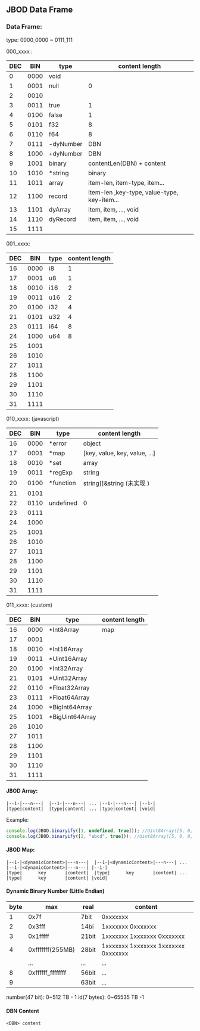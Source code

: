 ## JBOD Data Frame

### Data Frame:

type: 0000_0000 ~ 0111_111

000_xxxx :

| DEC | BIN  | type      | content length                              |
| --- | ---- | --------- | ------------------------------------------- |
| 0   | 0000 | void      |                                             |
| 1   | 0001 | null      | 0                                           |
| 2   | 0010 |           |                                             |
| 3   | 0011 | true      | 1                                           |
| 4   | 0100 | false     | 1                                           |
| 5   | 0101 | f32       | 8                                           |
| 6   | 0110 | f64       | 8                                           |
| 7   | 0111 | -dyNumber | DBN                                         |
| 8   | 1000 | +dyNumber | DBN                                         |
| 9   | 1001 | binary    | contentLen(DBN) + content                   |
| 10  | 1010 | \*string  | binary                                      |
| 11  | 1011 | array     | item-len, item-type, item...                |
| 12  | 1100 | record    | item-len ,key-type, value-type, key-item... |
| 13  | 1101 | dyArray   | item, item, ..., void                       |
| 14  | 1110 | dyRecord  | item, item, ..., void                       |
| 15  | 1111 |           |                                             |

001_xxxx:

| DEC | BIN  | type | content length |
| --- | ---- | ---- | -------------- |
| 16  | 0000 | i8   | 1              |
| 17  | 0001 | u8   | 1              |
| 18  | 0010 | i16  | 2              |
| 19  | 0011 | u16  | 2              |
| 20  | 0100 | i32  | 4              |
| 21  | 0101 | u32  | 4              |
| 23  | 0111 | i64  | 8              |
| 24  | 1000 | u64  | 8              |
| 25  | 1001 |      |                |
| 26  | 1010 |      |                |
| 27  | 1011 |      |                |
| 28  | 1100 |      |                |
| 29  | 1101 |      |                |
| 30  | 1110 |      |                |
| 31  | 1111 |      |                |

010_xxxx: (javascript)

| DEC | BIN  | type       | content length                |
| --- | ---- | ---------- | ----------------------------- |
| 16  | 0000 | \*error    | object                        |
| 17  | 0001 | \*map      | [key, value, key, value, ...] |
| 18  | 0010 | \*set      | array                         |
| 19  | 0011 | \*regExp   | string                        |
| 20  | 0100 | \*function | string[]&string (未实现 )     |
| 21  | 0101 |            |                               |
| 22  | 0110 | undefined  | 0                             |
| 23  | 0111 |            |                               |
| 24  | 1000 |            |                               |
| 25  | 1001 |            |                               |
| 26  | 1010 |            |                               |
| 27  | 1011 |            |                               |
| 28  | 1100 |            |                               |
| 29  | 1101 |            |                               |
| 30  | 1110 |            |                               |
| 31  | 1111 |            |                               |

011_xxxx: (custom)

| DEC | BIN  | type             | content length |
| --- | ---- | ---------------- | -------------- |
| 16  | 0000 | \*Int8Array      | map            |
| 17  | 0001 |                  |                |
| 18  | 0010 | \*Int16Array     |                |
| 19  | 0011 | \*Uint16Array    |                |
| 20  | 0100 | \*Int32Array     |                |
| 21  | 0101 | \*Uint32Array    |                |
| 22  | 0110 | \*Float32Array   |                |
| 23  | 0111 | \*Float64Array   |                |
| 24  | 1000 | \*BigInt64Array  |                |
| 25  | 1001 | \*BigUint64Array |                |
| 26  | 1010 |                  |                |
| 27  | 1011 |                  |                |
| 28  | 1100 |                  |                |
| 29  | 1101 |                  |                |
| 30  | 1110 |                  |                |
| 31  | 1111 |                  |                |

#### JBOD Array:

```
|--1-|---n---|  |--1-|---n---| ... |--1-|---n---| |--1-|
|type|content|  |type|content| ... |type|content| |void|

```

Example:

```js
console.log(JBOD.binaryify([1, undefined, true])); //Uint8Array([5, 0, 0, 0, 1, 1, 3, 0]);
console.log(JBOD.binaryify([2, "abcd", true])); //Uint8Array([5, 0, 0, 0, 2, 11, 4, 97, 98, 99, 100, 3, 0]);
```

#### JBOD Map:

```
|--1-|<dynamicContent>|---n---|  |--1-|<dynamicContent>|---n---| ... |--1-|<dynamicContent>|---n---| |--1-|
|type|      key       |content|  |type|      key       |content| ... |type|      key       |content| |void|

```

#### Dynamic Binary Number (Little Endian)

| byte | max               | real  | content                             |
| ---- | ----------------- | ----- | ----------------------------------- |
| 1    | 0x7f              | 7bit  | 0xxxxxxx                            |
| 2    | 0x3fff            | 14bi  | 1xxxxxxx 0xxxxxxx                   |
| 3    | 0x1fffff          | 21bit | 1xxxxxxx 1xxxxxxx 0xxxxxxx          |
| 4    | 0xfffffff(255MB)  | 28bit | 1xxxxxxx 1xxxxxxx 1xxxxxxx 0xxxxxxx |
|      | ...               | ...   | ...                                 |
| 8    | 0xffffff_ffffffff | 56bit | ...                                 |
| 9    |                   | 63bit | ...                                 |

number(47 bit): 0~512 TB - 1
id(7 bytes): 0~65535 TB -1

#### DBN Content

```
<DBN> content
```

